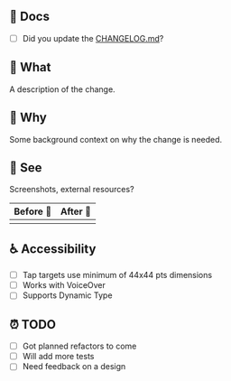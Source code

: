 <!-- This template is **just a guide**, delete any and all parts which you don't need! -->

## 📝 Docs

- [ ] Did you update the [CHANGELOG.md](https://github.com/criticalmaps/criticalmaps-ios/blob/master/CHANGELOG.md)?

## 📲 What

A description of the change.

## 🤔 Why

Some background context on why the change is needed.

## 👀 See

Screenshots, external resources?

| Before 🐛 | After 🦋 |
| --- | --- |
|  |  |

## ♿️ Accessibility 

- [ ] Tap targets use minimum of 44x44 pts dimensions
- [ ] Works with VoiceOver
- [ ] Supports Dynamic Type 

## ⏰ TODO

- [ ] Got planned refactors to come
- [ ] Will add more tests
- [ ] Need feedback on a design

